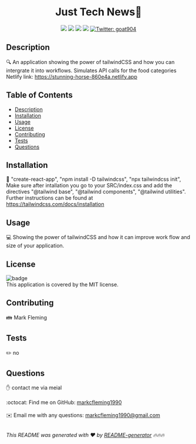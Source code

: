 ## <h1 align=center>Just Tech News👋</h1>

<p align="center">
    <img src="https://img.shields.io/github/repo-size/markcfleming1990/eatsClone" />
    <img src="https://img.shields.io/github/languages/top/markcfleming1990/eatsClone"  />
    <img src="https://img.shields.io/github/issues/markcfleming1990/eatsClone" />
    <img src="https://img.shields.io/github/last-commit/markcfleming1990/eatsClone" >
    <a href="https://twitter.com/goat904">
        <img alt="Twitter: goat904" src="https://img.shields.io/twitter/follow/goat904.svg?style=social" target="_blank" />
    </a>
</p>

## Description

🔍 An application showing the power of tailwindCSS and how you can intergrate it into workflows. Simulates API calls for the food categories
Netlify link: https://stunning-horse-860e4a.netlify.app

## Table of Contents

- [Description](#description)
- [Installation](#installation)
- [Usage](#usage)
- [License](#license)
- [Contributing](#contributing)
- [Tests](#tests)
- [Questions](#questions)

## Installation

💾 "create-react-app", "npm install -D tailwindcss", "npx tailwindcss init", Make sure after intallation you go to your SRC/index.css and add the directives "@tailwind base", "@tailwind components", "@tailwind utilities". Further instructions can be found at https://tailwindcss.com/docs/installation

## Usage

💻 Showing the power of tailwindCSS and how it can improve work flow and size of your application.

## License

![badge](https://img.shields.io/badge/license-MIT-brightgreen)
<br />
This application is covered by the MIT license.

## Contributing

👪 Mark Fleming

## Tests

✏️ no

## Questions

✋ contact me via meial <br />
<br />
:octocat: Find me on GitHub: [markcfleming1990](https://github.com/markcfleming1990)<br />
<br />
✉️ Email me with any questions: markcfleming1990@gmail.com<br /><br />

_This README was generated with ❤️ by [README-generator](https://github.com/markcfleming1990/README-generator) 🔥🔥🔥_
